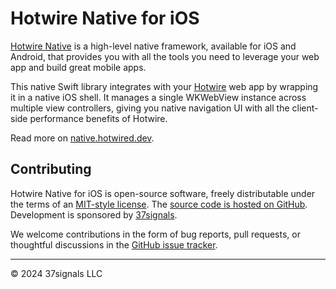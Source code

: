 # Hotwire Native for iOS


[Hotwire Native](https://native.hotwired.dev) is a high-level native framework, available for iOS and Android, that provides you with all the tools you need to leverage your web app and build great mobile apps.

This native Swift library integrates with your [Hotwire](https://hotwired.dev) web app by wrapping it in a native iOS shell. It manages a single WKWebView instance across multiple view controllers, giving you native navigation UI with all the client-side performance benefits of Hotwire.

Read more on [native.hotwired.dev](https://native.hotwired.dev).

## Contributing

Hotwire Native for iOS is open-source software, freely distributable under the terms of an [MIT-style license](LICENSE). The [source code is hosted on GitHub](https://github.com/hotwired/hotwire-native-bridge). Development is sponsored by [37signals](https://37signals.com/).

We welcome contributions in the form of bug reports, pull requests, or thoughtful discussions in the [GitHub issue tracker](https://github.com/hotwired/hotwire-native-bridge/issues).

---------

© 2024 37signals LLC
